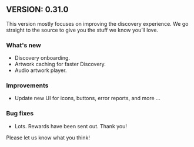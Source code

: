 ## VERSION: 0.31.0

This version mostly focuses on improving the discovery experience. We go straight to the source to give you the stuff we know you’ll love.

### What's new
- Discovery onboarding.
- Artwork caching for faster Discovery.
- Audio artwork player.

### Improvements
- Update new UI for icons, buttons, error reports, and more ...

### Bug fixes
- Lots. Rewards have been sent out. Thank you!

Please let us know what you think!
